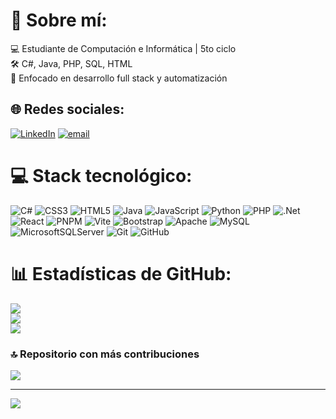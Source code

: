 # 💫 Sobre mí:
💻 Estudiante de Computación e Informática | 5to ciclo<br>🛠️ C#, Java, PHP, SQL, HTML<br>🚀 Enfocado en desarrollo full stack y automatización


## 🌐 Redes sociales:
[![LinkedIn](https://img.shields.io/badge/LinkedIn-%230077B5.svg?logo=linkedin&logoColor=white)](https://linkedin.com/in/https://www.linkedin.com/in/haroldbarrientos) [![email](https://img.shields.io/badge/Email-D14836?logo=gmail&logoColor=white)](mailto:barrientos.harold.2001@gmail.com) 

# 💻 Stack tecnológico:
![C#](https://img.shields.io/badge/c%23-%23239120.svg?style=for-the-badge&logo=csharp&logoColor=white) ![CSS3](https://img.shields.io/badge/css3-%231572B6.svg?style=for-the-badge&logo=css3&logoColor=white) ![HTML5](https://img.shields.io/badge/html5-%23E34F26.svg?style=for-the-badge&logo=html5&logoColor=white) ![Java](https://img.shields.io/badge/java-%23ED8B00.svg?style=for-the-badge&logo=openjdk&logoColor=white) ![JavaScript](https://img.shields.io/badge/javascript-%23323330.svg?style=for-the-badge&logo=javascript&logoColor=%23F7DF1E) ![Python](https://img.shields.io/badge/python-3670A0?style=for-the-badge&logo=python&logoColor=ffdd54) ![PHP](https://img.shields.io/badge/php-%23777BB4.svg?style=for-the-badge&logo=php&logoColor=white) ![.Net](https://img.shields.io/badge/.NET-5C2D91?style=for-the-badge&logo=.net&logoColor=white) ![React](https://img.shields.io/badge/react-%2320232a.svg?style=for-the-badge&logo=react&logoColor=%2361DAFB) ![PNPM](https://img.shields.io/badge/pnpm-%234a4a4a.svg?style=for-the-badge&logo=pnpm&logoColor=f69220) ![Vite](https://img.shields.io/badge/vite-%23646CFF.svg?style=for-the-badge&logo=vite&logoColor=white) ![Bootstrap](https://img.shields.io/badge/bootstrap-%238511FA.svg?style=for-the-badge&logo=bootstrap&logoColor=white) ![Apache](https://img.shields.io/badge/apache-%23D42029.svg?style=for-the-badge&logo=apache&logoColor=white) ![MySQL](https://img.shields.io/badge/mysql-4479A1.svg?style=for-the-badge&logo=mysql&logoColor=white) ![MicrosoftSQLServer](https://img.shields.io/badge/Microsoft%20SQL%20Server-CC2927?style=for-the-badge&logo=microsoft%20sql%20server&logoColor=white) ![Git](https://img.shields.io/badge/git-%23F05033.svg?style=for-the-badge&logo=git&logoColor=white) ![GitHub](https://img.shields.io/badge/github-%23121011.svg?style=for-the-badge&logo=github&logoColor=white)
# 📊 Estadísticas de GitHub:
![](https://github-readme-stats.vercel.app/api?username=HaroldGabriel&theme=radical&hide_border=false&include_all_commits=true&count_private=false)<br/>
![](https://nirzak-streak-stats.vercel.app/?user=HaroldGabriel&theme=radical&hide_border=false)<br/>
![](https://github-readme-stats.vercel.app/api/top-langs/?username=HaroldGabriel&theme=radical&hide_border=false&include_all_commits=true&count_private=false&layout=compact)

### 🔝 Repositorio con más contribuciones
![](https://github-contributor-stats.vercel.app/api?username=HaroldGabriel&limit=5&theme=radical&combine_all_yearly_contributions=true)

---
[![](https://visitcount.itsvg.in/api?id=HaroldGabriel&icon=0&color=0)](https://visitcount.itsvg.in)

<!-- Proudly created with GPRM ( https://gprm.itsvg.in ) -->

<!--
**HaroldGabriel/HaroldGabriel** is a ✨ _special_ ✨ repository because its `README.md` (this file) appears on your GitHub profile.

Here are some ideas to get you started:

- 🔭 I’m currently working on ...
- 🌱 I’m currently learning ...
- 👯 I’m looking to collaborate on ...
- 🤔 I’m looking for help with ...
- 💬 Ask me about ...
- 📫 How to reach me: ...
- 😄 Pronouns: ...
- ⚡ Fun fact: ...
-->
